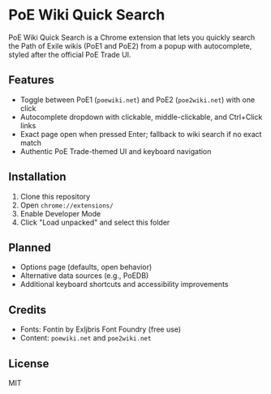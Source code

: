# PoE Wiki Quick Search

PoE Wiki Quick Search is a Chrome extension that lets you quickly search the Path of Exile wikis (PoE1 and PoE2) from a popup with autocomplete, styled after the official PoE Trade UI.

## Features

- Toggle between PoE1 (`poewiki.net`) and PoE2 (`poe2wiki.net`) with one click
- Autocomplete dropdown with clickable, middle-clickable, and Ctrl+Click links
- Exact page open when pressed Enter; fallback to wiki search if no exact match
- Authentic PoE Trade-themed UI and keyboard navigation

## Installation

1. Clone this repository
2. Open `chrome://extensions/`
3. Enable Developer Mode
4. Click "Load unpacked" and select this folder

## Planned

- Options page (defaults, open behavior)
- Alternative data sources (e.g., PoEDB)
- Additional keyboard shortcuts and accessibility improvements

## Credits

- Fonts: Fontin by Exljbris Font Foundry (free use)
- Content: `poewiki.net` and `poe2wiki.net`

## License

MIT


